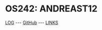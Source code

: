 ---
---

# OS242: ANDREAST12

[LOG](TXT/mylog.txt) --- [GitHub](https://github.com/andreast12/os242/) --- [LINKS](LINKS/)
